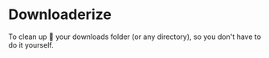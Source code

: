 # Downloaderize
To clean up 🧼 your downloads folder (or any directory), so you don't have to do it yourself.
